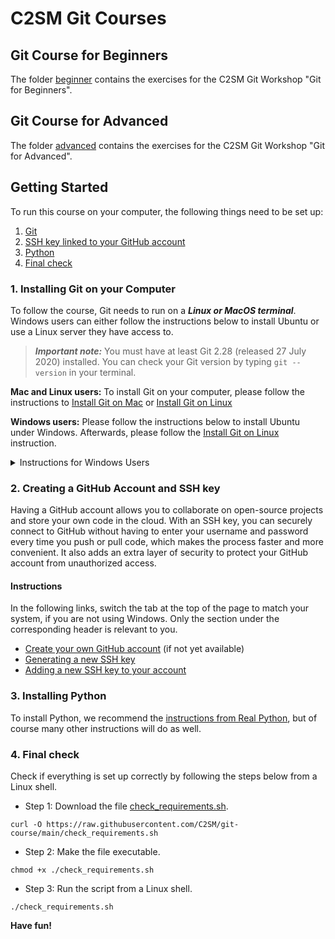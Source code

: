 # C2SM Git Courses

## Git Course for Beginners

The folder [beginner](beginner) contains the exercises for the C2SM Git Workshop "Git for Beginners".

## Git Course for Advanced

The folder [advanced](advanced) contains the exercises for the C2SM Git Workshop "Git for Advanced".

## Getting Started

To run this course on your computer, the following things need to be set up:
1. [Git](#1-installing-git-on-your-computer)
2. [SSH key linked to your GitHub account](#2-creating-a-github-account-and-ssh-key)
3. [Python](#3-installing-python) 
4. [Final check](#4-final-check)


### 1. Installing Git on your Computer

To follow the course, Git needs to run on a _**Linux or MacOS terminal**_. Windows users can either follow the instructions below to install Ubuntu or use a Linux server they have access to.

> **_Important note:_**  You must have at least Git 2.28 (released 27 July 2020) installed.
> You can check your Git version by typing `git --version` in your terminal.

**Mac and Linux users:** To install Git on your computer, please follow the instructions to [Install Git on Mac](https://github.com/git-guides/install-git#install-git-on-mac) or [Install Git on Linux](https://github.com/git-guides/install-git#install-git-on-linux)

**Windows users:** Please follow the instructions below to install Ubuntu under Windows. Afterwards, please follow the [Install Git on Linux](https://github.com/git-guides/install-git#install-git-on-linux) instruction.
<details>
<summary>Instructions for Windows Users</summary>
<br>

We recommend to install the **Windows Subsystem for Linux 2** (WSL2). Using Git with WSL2 provides a better terminal experience for Windows users. With WSL2, you can access a Linux terminal directly from Windows, which makes it easier to work with Git commands and other Linux-based tools. This also allows for more flexibility in managing and running scripts, as well as better compatibility with Linux-based workflows. Additionally, WSL2 provides a more secure environment for Git operations by isolating them from the Windows operating system.

#### Setting up WSL2

1. Enable the Windows Subsystem for Linux (WSL) feature on your Windows machine by following the steps [here](https://docs.microsoft.com/en-us/windows/wsl/install-win10).
2. Install a Linux distribution of your choice from the Microsoft Store. We recommend using Ubuntu 22.04.3 LTS.
3. Open the Start menu and search for "Ubuntu" to launch the distribution.
4. Follow the prompts to set up a username and password for the Ubuntu distribution.

Congratulations! You have now an Ubuntu environment and can work in the same way as on a Linux machine.
</details>

### 2. Creating a GitHub Account and SSH key

Having a GitHub account allows you to collaborate on open-source projects and store your own code in the cloud. With an SSH key, you can securely connect to GitHub without having to enter your username and password every time you push or pull code, which makes the process faster and more convenient. It also adds an extra layer of security to protect your GitHub account from unauthorized access.

#### Instructions

In the following links, switch the tab at the top of the page to match your system, if you are not using Windows. Only the section under the corresponding header is relevant to you.

- [Create your own GitHub account](https://github.com/) (if not yet available)
- [Generating a new SSH key](https://docs.github.com/en/authentication/connecting-to-github-with-ssh/generating-a-new-ssh-key-and-adding-it-to-the-ssh-agent#generating-a-new-ssh-key)
- [Adding a new SSH key to your account](https://docs.github.com/en/authentication/connecting-to-github-with-ssh/adding-a-new-ssh-key-to-your-github-account?platform=windows#adding-a-new-ssh-key-to-your-account)
### 3. Installing Python

To install Python, we recommend the [instructions from Real Python](https://realpython.com/installing-python/),
but of course many other instructions will do as well.

### 4. Final check
Check if everything is set up correctly by following the steps below from a Linux shell.

- Step 1: Download the file [check_requirements.sh](https://github.com/C2SM/git-course/blob/main/check_requirements.sh).
```
curl -O https://raw.githubusercontent.com/C2SM/git-course/main/check_requirements.sh
```
- Step 2: Make the file executable.
```
chmod +x ./check_requirements.sh
```
- Step 3: Run the script from a Linux shell.
```
./check_requirements.sh
```

**Have fun!**
